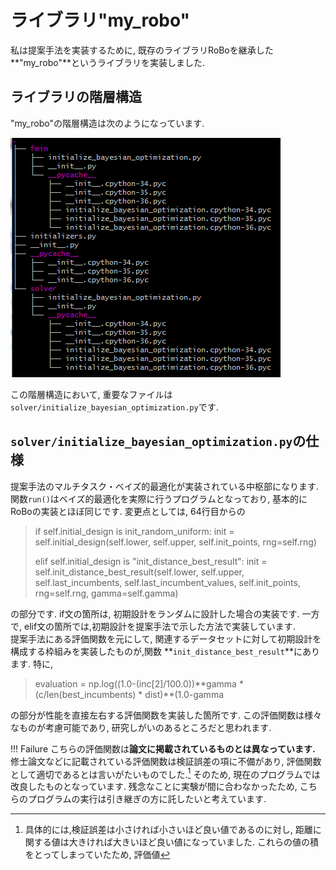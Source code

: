 # ライブラリ"my_robo"
私は提案手法を実装するために, 既存のライブラリRoBoを継承した**"my_robo"**というライブラリを実装しました.


## ライブラリの階層構造
"my_robo"の階層構造は次のようになっています.

![kaisou_kouzou](image/file_structure.png)

 この階層構造において, 重要なファイルは`solver/initialize_bayesian_optimization.py`です.

## `solver/initialize_bayesian_optimization.py`の仕様
提案手法のマルチタスク・ベイズ的最適化が実装されている中枢部になります.
関数`run()`はベイズ的最適化を実際に行うプログラムとなっており, 基本的にRoBoの実装とほぼ同じです.
変更点としては, 64行目からの

>    if self.initial_design is init_random_uniform:
>        init = self.initial_design(self.lower,
>                                   self.upper,
>                                   self.init_points,
>                                   rng=self.rng)
>
>    elif self.initial_design is "init_distance_best_result":
>        init = self.init_distance_best_result(self.lower,
>                                self.upper,
>                                self.last_incumbents,
>                                self.last_incumbent_values,
>                                self.init_points,
>                                rng=self.rng,
>                                gamma=self.gamma)

の部分です.
if文の箇所は, 初期設計をランダムに設計した場合の実装です.
一方で, elif文の箇所では,初期設計を提案手法で示した方法で実装しています.
<br>
提案手法にある評価関数を元にして, 関連するデータセットに対して初期設計を構成する枠組みを実装したものが,関数 **`init_distance_best_result`**にあります.
特に,

> evaluation = np.log((1.0-(inc[2]/100.0))\*\*gamma \* (c/len(best_incumbents) \* dist)\*\*(1.0-gamma

の部分が性能を直接左右する評価関数を実装した箇所です.
この評価関数は様々なものが考慮可能であり, 研究しがいのあるところだと思われます.

!!! Failure
	こちらの評価関数は**論文に掲載されているものとは異なっています.**
	修士論文などに記載されている評価関数は検証誤差の項に不備があり, 評価関数として適切であるとは言いがたいものでした.[^1]
	そのため, 現在のプログラムでは改良したものとなっています.
	残念なことに実験が間に合わなかったため, こちらのプログラムの実行は引き継ぎの方に託したいと考えています.


[^1]:具体的には,検証誤差は小さければ小さいほど良い値であるのに対し, 距離に関する値は大きければ大きいほど良い値になっていました.
これらの値の積をとってしまっていたため, 評価値